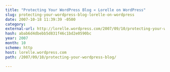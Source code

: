```yaml
---
title: "Protecting Your WordPress Blog « Lorelle on WordPress"
slug: protecting-your-wordpress-blog-lorelle-on-wordpress
date: 2007-10-18 11:39:39 -0500
category: 
external-url: http://lorelle.wordpress.com/2007/09/10/protecting-your-wordpress-blog/
hash: abab6d4dbebb5d831f46c1bd2e0590bc
year: 2007
month: 10
scheme: http
host: lorelle.wordpress.com
path: /2007/09/10/protecting-your-wordpress-blog/

---
```



